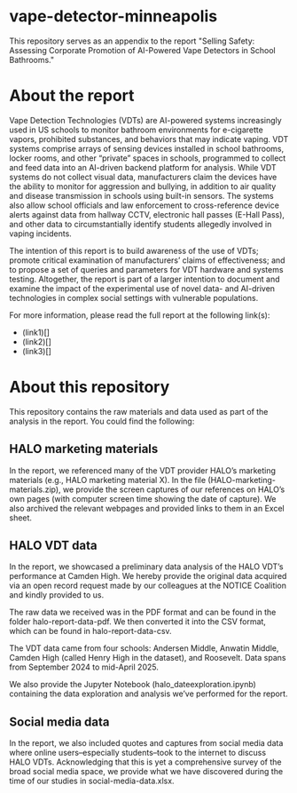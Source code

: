 # vape-detector-minneapolis
This repository serves as an appendix to the report "Selling Safety: Assessing Corporate Promotion of AI-Powered Vape Detectors in School Bathrooms."

# About the report
Vape Detection Technologies (VDTs) are AI-powered systems increasingly used in US schools to monitor bathroom environments for e-cigarette vapors, prohibited substances, and behaviors that may indicate vaping. VDT systems comprise arrays of sensing devices installed in school bathrooms, locker rooms, and other “private” spaces in schools, programmed to collect and feed data into an AI-driven backend platform for analysis. While VDT systems do not collect visual data, manufacturers claim the devices have the ability to monitor for aggression and bullying, in addition to air quality and disease transmission in schools using built-in sensors. The systems also allow school officials and law enforcement to cross-reference device alerts against data from hallway CCTV, electronic hall passes (E-Hall Pass), and other data to circumstantially identify students allegedly involved in vaping incidents. 

The intention of this report is to build awareness of the use of VDTs; promote critical examination of manufacturers’ claims of effectiveness; and to propose a set of queries and parameters for VDT hardware and systems testing. Altogether, the report is part of a larger intention to document and examine the impact of the experimental use of novel data- and AI-driven technologies in complex social settings with vulnerable populations.

For more information, please read the full report at the following link(s):
- (link1)[]
- (link2)[]
- (link3)[]

# About this repository
This repository contains the raw materials and data used as part of the analysis in the report. You could find the following:

## HALO marketing materials
In the report, we referenced many of the VDT provider HALO’s marketing materials (e.g., HALO marketing material X). In the file (HALO-marketing-materials.zip), we provide the screen captures of our references on HALO’s own pages (with computer screen time showing the date of capture). We also archived the relevant webpages and provided links to them in an Excel sheet.

## HALO VDT data
In the report, we showcased a preliminary data analysis of the HALO VDT’s performance at Camden High. We hereby provide the original data acquired via an open record request made by our colleagues at the NOTICE Coalition and kindly provided to us. 

The raw data we received was in the PDF format and can be found in the folder halo-report-data-pdf. We then converted it into the CSV format, which can be found in halo-report-data-csv. 

The VDT data came from four schools: Andersen Middle, Anwatin Middle, Camden High (called Henry High in the dataset), and Roosevelt. Data spans from September 2024 to mid-April 2025. 

We also provide the Jupyter Notebook (halo_dateexploration.ipynb) containing the data exploration and analysis we’ve performed for the report.

## Social media data
In the report, we also included quotes and captures from social media data where online users–especially students–took to the internet to discuss HALO VDTs. Acknowledging that this is yet a comprehensive survey of the broad social media space, we provide what we have discovered during the time of our studies in social-media-data.xlsx. 

